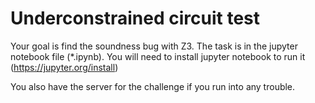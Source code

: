 # Underconstrained circuit test

Your goal is find the soundness bug with Z3. The task is in the jupyter notebook file (*.ipynb). You will need to install jupyter notebook to run it (https://jupyter.org/install)

You also have the server for the challenge if you run into any trouble.
